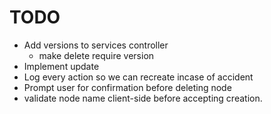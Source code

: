 # TODO
   * Add versions to services controller
      * make delete require version
   * Implement update
   * Log every action so we can recreate incase of accident
   * Prompt user for confirmation before deleting node
   * validate node name client-side before accepting creation.
